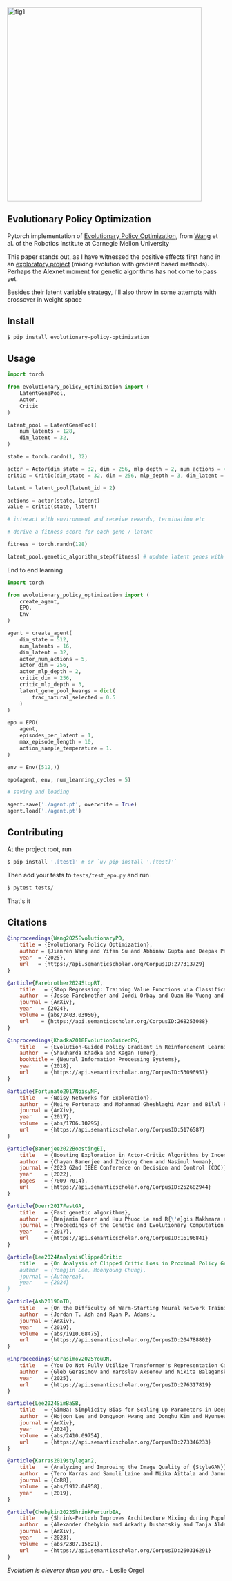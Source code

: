 <img width="450px" alt="fig1" src="https://github.com/user-attachments/assets/33bef569-e786-4f09-bdee-56bad7ea9e6d" />

## Evolutionary Policy Optimization

Pytorch implementation of [Evolutionary Policy Optimization](https://web3.arxiv.org/abs/2503.19037), from [Wang](https://www.jianrenw.com/) et al. of the Robotics Institute at Carnegie Mellon University

This paper stands out, as I have witnessed the positive effects first hand in an [exploratory project](https://github.com/lucidrains/firefly-torch) (mixing evolution with gradient based methods). Perhaps the Alexnet moment for genetic algorithms has not come to pass yet.

Besides their latent variable strategy, I'll also throw in some attempts with crossover in weight space

## Install

```bash
$ pip install evolutionary-policy-optimization
```

## Usage

```python
import torch

from evolutionary_policy_optimization import (
    LatentGenePool,
    Actor,
    Critic
)

latent_pool = LatentGenePool(
    num_latents = 128,
    dim_latent = 32,
)

state = torch.randn(1, 32)

actor = Actor(dim_state = 32, dim = 256, mlp_depth = 2, num_actions = 4, dim_latent = 32)
critic = Critic(dim_state = 32, dim = 256, mlp_depth = 3, dim_latent = 32)

latent = latent_pool(latent_id = 2)

actions = actor(state, latent)
value = critic(state, latent)

# interact with environment and receive rewards, termination etc

# derive a fitness score for each gene / latent

fitness = torch.randn(128)

latent_pool.genetic_algorithm_step(fitness) # update latent genes with genetic algorithm
```

End to end learning

```python
import torch

from evolutionary_policy_optimization import (
    create_agent,
    EPO,
    Env
)

agent = create_agent(
    dim_state = 512,
    num_latents = 16,
    dim_latent = 32,
    actor_num_actions = 5,
    actor_dim = 256,
    actor_mlp_depth = 2,
    critic_dim = 256,
    critic_mlp_depth = 3,
    latent_gene_pool_kwargs = dict(
        frac_natural_selected = 0.5
    )
)

epo = EPO(
    agent,
    episodes_per_latent = 1,
    max_episode_length = 10,
    action_sample_temperature = 1.
)

env = Env((512,))

epo(agent, env, num_learning_cycles = 5)

# saving and loading

agent.save('./agent.pt', overwrite = True)
agent.load('./agent.pt')
```

## Contributing

At the project root, run

```bash
$ pip install '.[test]' # or `uv pip install '.[test]'`
```

Then add your tests to `tests/test_epo.py` and run

```bash
$ pytest tests/
```

That's it

## Citations

```bibtex
@inproceedings{Wang2025EvolutionaryPO,
    title = {Evolutionary Policy Optimization},
    author = {Jianren Wang and Yifan Su and Abhinav Gupta and Deepak Pathak},
    year  = {2025},
    url   = {https://api.semanticscholar.org/CorpusID:277313729}
}
```

```bibtex
@article{Farebrother2024StopRT,
    title   = {Stop Regressing: Training Value Functions via Classification for Scalable Deep RL},
    author  = {Jesse Farebrother and Jordi Orbay and Quan Ho Vuong and Adrien Ali Taiga and Yevgen Chebotar and Ted Xiao and Alex Irpan and Sergey Levine and Pablo Samuel Castro and Aleksandra Faust and Aviral Kumar and Rishabh Agarwal},
    journal = {ArXiv},
    year   = {2024},
    volume = {abs/2403.03950},
    url    = {https://api.semanticscholar.org/CorpusID:268253088}
}
```

```bibtex
@inproceedings{Khadka2018EvolutionGuidedPG,
    title   = {Evolution-Guided Policy Gradient in Reinforcement Learning},
    author  = {Shauharda Khadka and Kagan Tumer},
    booktitle = {Neural Information Processing Systems},
    year    = {2018},
    url     = {https://api.semanticscholar.org/CorpusID:53096951}
}
```

```bibtex
@article{Fortunato2017NoisyNF,
    title   = {Noisy Networks for Exploration},
    author  = {Meire Fortunato and Mohammad Gheshlaghi Azar and Bilal Piot and Jacob Menick and Ian Osband and Alex Graves and Vlad Mnih and R{\'e}mi Munos and Demis Hassabis and Olivier Pietquin and Charles Blundell and Shane Legg},
    journal = {ArXiv},
    year    = {2017},
    volume  = {abs/1706.10295},
    url     = {https://api.semanticscholar.org/CorpusID:5176587}
}
```

```bibtex
@article{Banerjee2022BoostingEI,
    title   = {Boosting Exploration in Actor-Critic Algorithms by Incentivizing Plausible Novel States},
    author  = {Chayan Banerjee and Zhiyong Chen and Nasimul Noman},
    journal = {2023 62nd IEEE Conference on Decision and Control (CDC)},
    year    = {2022},
    pages   = {7009-7014},
    url     = {https://api.semanticscholar.org/CorpusID:252682944}
}
```

```bibtex
@article{Doerr2017FastGA,
    title   = {Fast genetic algorithms},
    author  = {Benjamin Doerr and Huu Phuoc Le and R{\'e}gis Makhmara and Ta Duy Nguyen},
    journal = {Proceedings of the Genetic and Evolutionary Computation Conference},
    year    = {2017},
    url     = {https://api.semanticscholar.org/CorpusID:16196841}
}
```

```bibtex
@article{Lee2024AnalysisClippedCritic
    title   = {On Analysis of Clipped Critic Loss in Proximal Policy Gradient},
    author  = {Yongjin Lee, Moonyoung Chung},
    journal = {Authorea},
    year    = {2024}
}
```

```bibtex
@article{Ash2019OnTD,
    title   = {On the Difficulty of Warm-Starting Neural Network Training},
    author  = {Jordan T. Ash and Ryan P. Adams},
    journal = {ArXiv},
    year    = {2019},
    volume  = {abs/1910.08475},
    url     = {https://api.semanticscholar.org/CorpusID:204788802}
}
```

```bibtex
@inproceedings{Gerasimov2025YouDN,
    title   = {You Do Not Fully Utilize Transformer's Representation Capacity},
    author  = {Gleb Gerasimov and Yaroslav Aksenov and Nikita Balagansky and Viacheslav Sinii and Daniil Gavrilov},
    year    = {2025},
    url     = {https://api.semanticscholar.org/CorpusID:276317819}
}
```

```bibtex
@article{Lee2024SimBaSB,
    title   = {SimBa: Simplicity Bias for Scaling Up Parameters in Deep Reinforcement Learning},
    author  = {Hojoon Lee and Dongyoon Hwang and Donghu Kim and Hyunseung Kim and Jun Jet Tai and Kaushik Subramanian and Peter R. Wurman and Jaegul Choo and Peter Stone and Takuma Seno},
    journal = {ArXiv},
    year    = {2024},
    volume  = {abs/2410.09754},
    url     = {https://api.semanticscholar.org/CorpusID:273346233}
}
```

```bibtex
@article{Karras2019stylegan2,
    title   = {Analyzing and Improving the Image Quality of {StyleGAN}},
    author  = {Tero Karras and Samuli Laine and Miika Aittala and Janne Hellsten and Jaakko Lehtinen and Timo Aila},
    journal = {CoRR},
    volume  = {abs/1912.04958},
    year    = {2019},
}
```

```bibtex
@article{Chebykin2023ShrinkPerturbIA,
    title   = {Shrink-Perturb Improves Architecture Mixing during Population Based Training for Neural Architecture Search},
    author  = {Alexander Chebykin and Arkadiy Dushatskiy and Tanja Alderliesten and Peter A. N. Bosman},
    journal = {ArXiv},
    year    = {2023},
    volume  = {abs/2307.15621},
    url     = {https://api.semanticscholar.org/CorpusID:260316291}
}
```

*Evolution is cleverer than you are.* - Leslie Orgel
